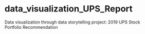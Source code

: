 # data_visualization_UPS_Report
Data visualization through data storytelling project: 2019 UPS Stock Portfolio Recommendation
